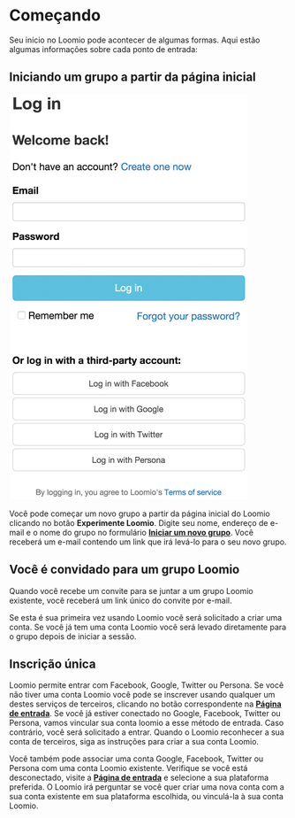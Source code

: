 # Começando
 
Seu início no Loomio pode acontecer de algumas formas. Aqui estão algumas informações sobre cada ponto de entrada:
 
## Iniciando um grupo a partir da página inicial
 
<img class="screenshot" alt="Log in page with single sign-on options" src="log_in_page.png" />
 
Você pode começar um novo grupo a partir da página inicial do Loomio clicando no botão **Experimente Loomio**. Digite seu nome, endereço de e-mail e o nome do grupo no formulário [**Iniciar um novo grupo**](https://www.loomio.org/start_group). Você receberá um e-mail contendo um link que irá levá-lo para o seu novo grupo.
 
## Você é convidado para um grupo Loomio
 
Quando você recebe um convite para se juntar a um grupo Loomio existente, você receberá um link único do convite por e-mail.
 
Se esta é sua primeira vez usando Loomio você será solicitado a criar uma conta. Se você já tem uma conta Loomio você será levado diretamente para o grupo depois de iniciar a sessão.
 
## Inscrição única
 
Loomio permite entrar com Facebook, Google, Twitter ou Persona. Se você não tiver uma conta Loomio você pode se inscrever usando qualquer um destes serviços de terceiros, clicando no botão correspondente na [**Página de entrada**](http://loomio.org/sign_in). Se você já estiver conectado no Google, Facebook, Twitter ou Persona, vamos vincular sua conta loomio a esse método de entrada. Caso contrário, você será solicitado a entrar. Quando o Loomio reconhecer a sua conta de terceiros, siga as instruções para criar a sua conta Loomio.
 
Você também pode associar uma conta Google, Facebook, Twitter ou Persona com uma conta Loomio existente. Verifique se você está desconectado, visite a [**Página de entrada**](https://www.loomio.org/users/sign_in) e selecione a sua plataforma preferida. O Loomio irá perguntar se você quer criar uma nova conta com a sua conta existente em sua plataforma escolhida, ou vinculá-la à sua conta Loomio.
